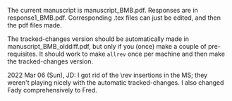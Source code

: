 
The current manuscript is manuscript_BMB.pdf. Responses are in response1_BMB.pdf. Corresponding .tex files can just be edited, and then the pdf files made.

The tracked-changes version should be automatically made in manuscript_BMB_olddiff.pdf, but only if you (once) make a couple of pre-requisites. It should work to make `allrev` once per machine and then make the tracked-changes version.

2022 Mar 06 (Sun), JD: I got rid of the \rev insertions in the MS; they weren't playing nicely with the automatic tracked-changes. I also changed Fady comprehensively to Fred.
